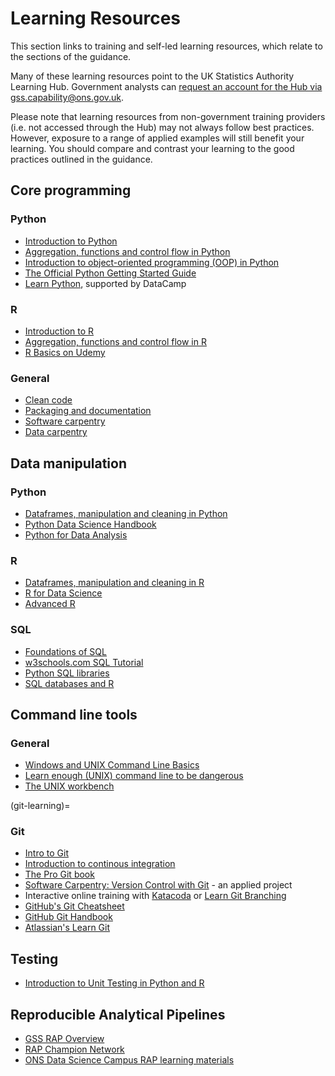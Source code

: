 # Learning Resources

This section links to training and self-led learning resources, which relate to the sections of the guidance.

Many of these learning resources point to the UK Statistics Authority Learning Hub. Government analysts can [request an account for the Hub via gss.capability@ons.gov.uk](mailto:gss.capability@ons.gov.uk).

Please note that learning resources from non-government training providers (i.e. not accessed through the Hub) may not always follow best practices. However, exposure to a range of applied examples will still benefit your learning. You should compare and contrast your learning to the good practices outlined in the guidance.

## Core programming

### Python 

* [Introduction to Python](https://learninghub.ons.gov.uk/enrol/index.php?id=536)
* [Aggregation, functions and control flow in Python](https://learninghub.ons.gov.uk/enrol/index.php?id=525)
* [Introduction to object-oriented programming (OOP) in Python](https://learninghub.ons.gov.uk/enrol/index.php?id=1163)
* [The Official Python Getting Started Guide](https://www.python.org/about/gettingstarted/)
* [Learn Python](https://www.learnpython.org/), supported by DataCamp

### R

* [Introduction to R](https://learninghub.ons.gov.uk/enrol/index.php?id=538)
* [Aggregation, functions and control flow in R](https://learninghub.ons.gov.uk/enrol/index.php?id=527)
* [R Basics on Udemy](https://www.udemy.com/course/r-basics/)

### General
* [Clean code](https://learninghub.ons.gov.uk/enrol/index.php?id=537)
* [Packaging and documentation](https://learninghub.ons.gov.uk/enrol/index.php?id=1165)
* [Software carpentry](https://software-carpentry.org/lessons/)
* [Data carpentry](https://datacarpentry.org/lessons/)

## Data manipulation

### Python

* [Dataframes, manipulation and cleaning in Python](https://learninghub.ons.gov.uk/enrol/index.php?id=521)
* [Python Data Science Handbook](https://jakevdp.github.io/PythonDataScienceHandbook/index.html)
* [Python for Data Analysis](https://github.com/wesm/pydata-book)
### R

* [Dataframes, manipulation and cleaning in R](https://learninghub.ons.gov.uk/enrol/index.php?id=523)
* [R for Data Science](https://r4ds.had.co.nz/)
* [Advanced R](https://adv-r.hadley.nz/index.html)

### SQL

* [Foundations of SQL](https://learninghub.ons.gov.uk/enrol/index.php?id=529)
* [w3schools.com SQL Tutorial](https://www.w3schools.com/sql/default.asp)
* [Python SQL libraries](https://realpython.com/python-sql-libraries/)
* [SQL databases and R](http://datacarpentry.org/R-ecology-lesson/05-r-and-databases.html)
## Command line tools

### General

* [Windows and UNIX Command Line Basics](https://learninghub.ons.gov.uk/enrol/index.php?id=534)
* [Learn enough (UNIX) command line to be dangerous](https://www.learnenough.com/command-line-tutorial/basics)
* [The UNIX workbench](https://seankross.com/the-unix-workbench/)

(git-learning)=
### Git

* [Intro to Git](https://learninghub.ons.gov.uk/course/view.php?id=532)
* [Introduction to continous integration](https://learninghub.ons.gov.uk/enrol/index.php?id=1164)
* [The Pro Git book](https://git-scm.com/book/en/v2)
* [Software Carpentry: Version Control with Git](https://swcarpentry.github.io/git-novice/) - an applied project
* Interactive online training with [Katacoda](https://www.katacoda.com/courses/git) or [Learn Git Branching](https://learngitbranching.js.org/)
* [GitHub's Git Cheatsheet](https://education.github.com/git-cheat-sheet-education.pdf)
* [GitHub Git Handbook](https://guides.github.com/introduction/git-handbook/)
* [Atlassian's Learn Git](https://www.atlassian.com/git)

## Testing

* [Introduction to Unit Testing in Python and R](https://learninghub.ons.gov.uk/enrol/index.php?id=539)


## Reproducible Analytical Pipelines

* [GSS RAP Overview](https://gss.civilservice.gov.uk/reproducible-analytical-pipelines/)
* [RAP Champion Network](https://gss.civilservice.gov.uk/about-us/champion-networks/reproducible-analytical-pipeline-rap-champions/#more-information-about-rap-champions)
* [ONS Data Science Campus RAP learning materials](https://github.com/datasciencecampus/gov-uk-rap-materials)
